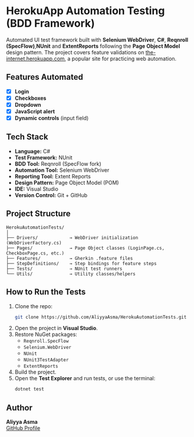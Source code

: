 ﻿# HerokuApp Automation Testing (BDD Framework)
Automated UI test framework built with **Selenium WebDriver**, **C#**, **Reqnroll (SpecFlow)**,**NUnit** and **ExtentReports** following the **Page Object Model** design pattern. The project covers feature validations on [the-internet.herokuapp.com](https://the-internet.herokuapp.com), a popular site for practicing web automation.
## Features Automated
- [x] **Login** 
- [x] **Checkboxes**
- [x] **Dropdown**
- [x] **JavaScript alert**
- [x] **Dynamic controls** (input field)
## Tech Stack
- **Language:** C#
- **Test Framework:** NUnit
- **BDD Tool:** Reqnroll (SpecFlow fork)
- **Automation Tool:** Selenium WebDriver
- **Reporting Tool:** Extent Reports
- **Design Pattern:** Page Object Model (POM)
- **IDE:** Visual Studio
- **Version Control:** Git + GitHub
## Project Structure
```
HerokuAutomationTests/
│
├── Drivers/            → WebDriver initialization (WebDriverFactory.cs)
├── Pages/              → Page Object classes (LoginPage.cs, CheckboxPage.cs, etc.)
├── Features/           → Gherkin .feature files
├── StepDefinitions/    → Step bindings for feature steps
├── Tests/              → NUnit test runners
└── Utils/              → Utility classes/helpers
```
## How to Run the Tests
1. Clone the repo:
   ```bash
   git clone https://github.com/AliyyaAsma/HerokuAutomationTests.git
   ```
2. Open the project in **Visual Studio**.
3. Restore NuGet packages:
   - `Reqnroll.SpecFlow`
   - `Selenium.WebDriver`
   - `NUnit`
   - `NUnit3TestAdapter`
   - `ExtentReports`
4. Build the project.
5. Open the **Test Explorer** and run tests, or use the terminal:
   ```bash
   dotnet test
   ```
## Author
**Aliyya Asma**  
[GitHub Profile](https://github.com/AliyyaAsma)

